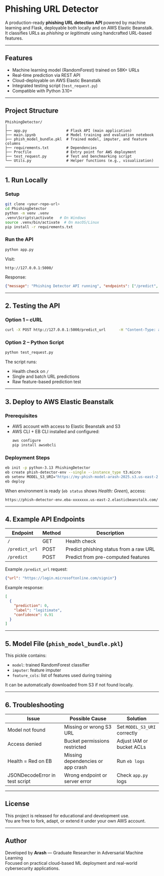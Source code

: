 # Phishing URL Detector

A production-ready **phishing URL detection API** powered by machine learning and Flask, deployable both locally and on AWS Elastic Beanstalk.  
It classifies URLs as *phishing* or *legitimate* using handcrafted URL-based features.

---

## Features

- Machine learning model (RandomForest) trained on 58K+ URLs
- Real-time prediction via REST API
- Cloud-deployable on AWS Elastic Beanstalk
- Integrated testing script (`test_request.py`)
- Compatible with Python 3.10+  

---

## Project Structure

```
PhishingDetector/
│
├── app.py                  # Flask API (main application)
├── main.ipynb              # Model training and evaluation notebook
├── phish_model_bundle.pkl  # Trained model, imputer, and feature columns
├── requirements.txt        # Dependencies
├── Procfile                # Entry point for AWS deployment
├── test_request.py         # Test and benchmarking script
└── Utils.py                # Helper functions (e.g., visualization)
```

---

## 1. Run Locally

### **Setup**
```bash
git clone <your-repo-url>
cd PhishingDetector
python -m venv .venv
.venv\Scripts\activate   # On Windows
source .venv/bin/activate  # On macOS/Linux
pip install -r requirements.txt
```

### **Run the API**
```bash
python app.py
```

Visit:
```
http://127.0.0.1:5000/
```

Response:
```json
{"message": "Phishing Detector API running", "endpoints": ["/predict", "/predict_url"]}
```

---

## 2. Testing the API

### **Option 1 – cURL**
```bash
curl -X POST http://127.0.0.1:5000/predict_url      -H "Content-Type: application/json"      -d "{"url": "http://free-gift-cards.win/login"}"
```

### **Option 2 – Python Script**
```bash
python test_request.py
```

The script runs:
- Health check on `/`
- Single and batch URL predictions
- Raw feature-based prediction test

---

## 3. Deploy to AWS Elastic Beanstalk

### **Prerequisites**
- AWS account with access to Elastic Beanstalk and S3
- AWS CLI + EB CLI installed and configured:
  ```bash
  aws configure
  pip install awsebcli
  ```

### **Deployment Steps**
```bash
eb init -p python-3.13 PhishingDetector
eb create phish-detector-env --single --instance_type t3.micro
eb setenv MODEL_S3_URI="https://my-phish-model-arash-2025.s3.us-east-2.amazonaws.com/phish_model_bundle.pkl"
eb deploy
```

When environment is ready (`eb status` shows *Health: Green*), access:
```
https://phish-detector-env.eba-xxxxxxx.us-east-2.elasticbeanstalk.com/
```

---

## 4. Example API Endpoints

| Endpoint | Method | Description |
|-----------|--------|-------------|
| `/` | GET | Health check |
| `/predict_url` | POST | Predict phishing status from a raw URL |
| `/predict` | POST | Predict from pre-computed features |

Example `/predict_url` request:
```json
{"url": "https://login.microsoftonline.com/signin"}
```

Example response:
```json
[
  {
    "prediction": 0,
    "label": "legitimate",
    "confidence": 0.91
  }
]
```

---

## 5. Model File (`phish_model_bundle.pkl`)
This pickle contains:
- `model`: trained RandomForest classifier  
- `imputer`: feature imputer  
- `feature_cols`: list of features used during training  

It can be automatically downloaded from S3 if not found locally.

---

## 6. Troubleshooting

| Issue | Possible Cause | Solution |
|--------|----------------|-----------|
| Model not found | Missing or wrong S3 URL | Set `MODEL_S3_URI` correctly |
| Access denied | Bucket permissions restricted | Adjust IAM or bucket ACLs |
| Health = Red on EB | Missing dependencies or app crash | Run `eb logs` |
| JSONDecodeError in test script | Wrong endpoint or server error | Check `app.py` logs |

---

## License
This project is released for educational and development use.  
You are free to fork, adapt, or extend it under your own AWS account.

---

## Author
Developed by **Arash** — Graduate Researcher in Adversarial Machine Learning  
Focused on practical cloud-based ML deployment and real-world cybersecurity applications.
